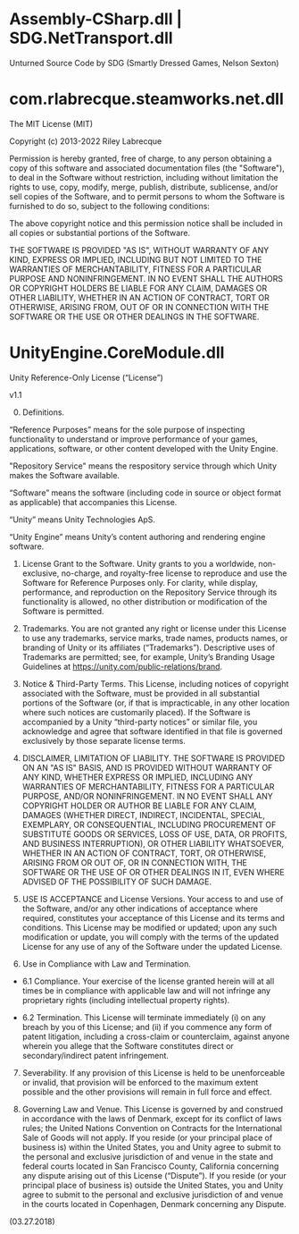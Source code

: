 # Assembly-CSharp.dll | SDG.NetTransport.dll
Unturned Source Code by SDG (Smartly Dressed Games, Nelson Sexton)


# com.rlabrecque.steamworks.net.dll
The MIT License (MIT)

Copyright (c) 2013-2022 Riley Labrecque

Permission is hereby granted, free of charge, to any person obtaining a copy
of this software and associated documentation files (the "Software"), to deal
in the Software without restriction, including without limitation the rights
to use, copy, modify, merge, publish, distribute, sublicense, and/or sell
copies of the Software, and to permit persons to whom the Software is
furnished to do so, subject to the following conditions:

The above copyright notice and this permission notice shall be included in
all copies or substantial portions of the Software.

THE SOFTWARE IS PROVIDED "AS IS", WITHOUT WARRANTY OF ANY KIND, EXPRESS OR
IMPLIED, INCLUDING BUT NOT LIMITED TO THE WARRANTIES OF MERCHANTABILITY,
FITNESS FOR A PARTICULAR PURPOSE AND NONINFRINGEMENT. IN NO EVENT SHALL THE
AUTHORS OR COPYRIGHT HOLDERS BE LIABLE FOR ANY CLAIM, DAMAGES OR OTHER
LIABILITY, WHETHER IN AN ACTION OF CONTRACT, TORT OR OTHERWISE, ARISING FROM,
OUT OF OR IN CONNECTION WITH THE SOFTWARE OR THE USE OR OTHER DEALINGS IN
THE SOFTWARE.


# UnityEngine.CoreModule.dll
Unity Reference-Only License (“License”)

v1.1

0. Definitions.

“Reference Purposes” means for the sole purpose of inspecting functionality to understand or improve performance of your games, applications, software, or other content developed with the Unity Engine.

"Repository Service" means the respository service through which Unity makes the Software available.

“Software” means the software (including code in source or object format as applicable) that accompanies this License.

“Unity” means Unity Technologies ApS.

“Unity Engine” means Unity’s content authoring and rendering engine software.

1. License Grant to the Software. Unity grants to you a worldwide, non-exclusive, no-charge, and royalty-free license to reproduce and use the Software for Reference Purposes only. For clarity, while display, performance, and reproduction on the Repository Service through its functionality is allowed, no other distribution or modification of the Software is permitted.

2. Trademarks. You are not granted any right or license under this License to use any trademarks, service marks, trade names, products names, or branding of Unity or its affiliates (“Trademarks”). Descriptive uses of Trademarks are permitted; see, for example, Unity’s Branding Usage Guidelines at https://unity.com/public-relations/brand.

3. Notice & Third-Party Terms. This License, including notices of copyright associated with the Software, must be provided in all substantial portions of the Software (or, if that is impracticable, in any other location where such notices are customarily placed). If the Software is accompanied by a Unity “third-party notices” or similar file, you acknowledge and agree that software identified in that file is governed exclusively by those separate license terms.

4. DISCLAIMER, LIMITATION OF LIABILITY. THE SOFTWARE IS PROVIDED ON AN "AS IS" BASIS, AND IS PROVIDED WITHOUT WARRANTY OF ANY KIND, WHETHER EXPRESS OR IMPLIED, INCLUDING ANY WARRANTIES OF MERCHANTABILITY, FITNESS FOR A PARTICULAR PURPOSE, AND/OR NONINFRINGEMENT. IN NO EVENT SHALL ANY COPYRIGHT HOLDER OR AUTHOR BE LIABLE FOR ANY CLAIM, DAMAGES (WHETHER DIRECT, INDIRECT, INCIDENTAL, SPECIAL, EXEMPLARY, OR CONSEQUENTIAL, INCLUDING PROCUREMENT OF SUBSTITUTE GOODS OR SERVICES, LOSS OF USE, DATA, OR PROFITS, AND BUSINESS INTERRUPTION), OR OTHER LIABILITY WHATSOEVER, WHETHER IN AN ACTION OF CONTRACT, TORT, OR OTHERWISE, ARISING FROM OR OUT OF, OR IN CONNECTION WITH, THE SOFTWARE OR THE USE OF OR OTHER DEALINGS IN IT, EVEN WHERE ADVISED OF THE POSSIBILITY OF SUCH DAMAGE.

5. USE IS ACCEPTANCE and License Versions. Your access to and use of the Software, and/or any other indications of acceptance where required, constitutes your acceptance of this License and its terms and conditions. This License may be modified or updated; upon any such modification or update, you will comply with the terms of the updated License for any use of any of the Software under the updated License.

6. Use in Compliance with Law and Termination.

* 6.1 Compliance. Your exercise of the license granted herein will at all times be in compliance with applicable law and will not infringe any proprietary rights (including intellectual property rights).

* 6.2 Termination. This License will terminate immediately (i) on any breach by you of this License; and (ii) if you commence any form of patent litigation, including a cross-claim or counterclaim, against anyone wherein you allege that the Software constitutes direct or secondary/indirect patent infringement.

7. Severability. If any provision of this License is held to be unenforceable or invalid, that provision will be enforced to the maximum extent possible and the other provisions will remain in full force and effect.

8. Governing Law and Venue. This License is governed by and construed in accordance with the laws of Denmark, except for its conflict of laws rules; the United Nations Convention on Contracts for the International Sale of Goods will not apply. If you reside (or your principal place of business is) within the United States, you and Unity agree to submit to the personal and exclusive jurisdiction of and venue in the state and federal courts located in San Francisco County, California concerning any dispute arising out of this License (“Dispute”). If you reside (or your principal place of business is) outside the United States, you and Unity agree to submit to the personal and exclusive jurisdiction of and venue in the courts located in Copenhagen, Denmark concerning any Dispute.

(03.27.2018)